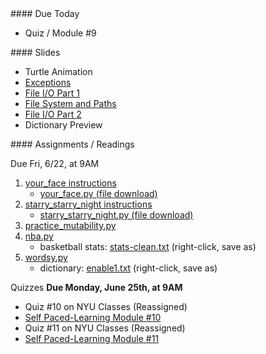<article class="due" markdown="block">
####  Due Today

* Quiz / Module #9

</article>

<article class="slides" markdown="block">
####  Slides

* Turtle Animation
* [Exceptions](classes/23/exceptions.html)
* [File I/O Part 1](classes/23/files.html)
* [File System and Paths](classes/23/paths.html)
* [File I/O Part 2](classes/23/files-review.html)
* Dictionary Preview

</article>

<article class="assignments" markdown="block">
####  Assignments / Readings		

Due Fri, 6/22, at 9AM 

1. [your_face instructions](homework/hw08/your_face.html)
	* [your_face.py (file download)](homework/hw08/your_face.py)
2. [starry_starry_night instructions](homework/hw08/starry_starry_night.html)
	* [starry_starry_night.py (file download)](homework/hw08/starry_starry_night.py)
3. [practice_mutability.py](homework/hw08/practice_mutability.py)
4. [nba.py](homework/hw09/nba.py)
	* basketball stats: [stats-clean.txt](homework/hw09/stats-clean.txt) (right-click, save as)
5. [wordsy.py](homework/hw09/wordsy.py)
	* dictionary: [enable1.txt](homework/hw09/enable1.txt) (right-click, save as)


Quizzes __Due Monday, June 25th, at 9AM__

* Quiz #10 on NYU Classes (Reassigned)
* [Self Paced-Learning Module #10](http://cs.nyu.edu/elearning/CSCI_UA_0002/module10.php)
* Quiz #11 on NYU Classes (Reassigned)
* [Self Paced-Learning Module #11](http://cs.nyu.edu/elearning/CSCI_UA_0002/module11.php)

</article>
